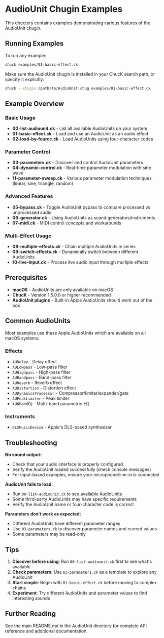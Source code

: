 # AudioUnit Chugin Examples

This directory contains examples demonstrating various features of the AudioUnit chugin.

## Running Examples

To run any example:
```bash
chuck examples/01-basic-effect.ck
```

Make sure the AudioUnit chugin is installed in your ChucK search path, or specify it explicitly:
```bash
chuck --chugin:/path/to/AudioUnit.chug examples/01-basic-effect.ck
```

## Example Overview

### Basic Usage

- **00-list-audiounit.ck** - List all available AudioUnits on your system
- **01-basic-effect.ck** - Load and use an AudioUnit as an audio effect
- **02-load-by-fourcc.ck** - Load AudioUnits using four-character codes

### Parameter Control

- **03-parameters.ck** - Discover and control AudioUnit parameters
- **04-dynamic-control.ck** - Real-time parameter modulation with sine wave
- **11-parameter-sweep.ck** - Various parameter modulation techniques (linear, sine, triangle, random)

### Advanced Features

- **05-bypass.ck** - Toggle AudioUnit bypass to compare processed vs unprocessed audio
- **06-generator.ck** - Using AudioUnits as sound generators/instruments
- **07-midi.ck** - MIDI control concepts and workarounds

### Multi-Effect Usage

- **08-multiple-effects.ck** - Chain multiple AudioUnits in series
- **09-switch-effects.ck** - Dynamically switch between different AudioUnits
- **10-live-input.ck** - Process live audio input through multiple effects

## Prerequisites

- **macOS** - AudioUnits are only available on macOS
- **ChucK** - Version 1.5.0.0 or higher recommended
- **AudioUnit plugins** - Built-in Apple AudioUnits should work out of the box

## Common AudioUnits

Most examples use these Apple AudioUnits which are available on all macOS systems:

### Effects
- `AUDelay` - Delay effect
- `AULowpass` - Low-pass filter
- `AUHighpass` - High-pass filter
- `AUBandpass` - Band-pass filter
- `AUReverb` - Reverb effect
- `AUDistortion` - Distortion effect
- `AUDynamicsProcessor` - Compressor/limiter/expander/gate
- `AUPeakLimiter` - Peak limiter
- `AUNBandEQ` - Multi-band parametric EQ

### Instruments
- `DLSMusicDevice` - Apple's DLS-based synthesizer

## Troubleshooting

**No sound output:**
- Check that your audio interface is properly configured
- Verify the AudioUnit loaded successfully (check console messages)
- For input-based examples, ensure your microphone/line-in is connected

**AudioUnit fails to load:**
- Run `00-list-audiounit.ck` to see available AudioUnits
- Some third-party AudioUnits may have specific requirements
- Verify the AudioUnit name or four-character code is correct

**Parameters don't work as expected:**
- Different AudioUnits have different parameter ranges
- Use `03-parameters.ck` to discover parameter names and current values
- Some parameters may be read-only

## Tips

1. **Discover before using**: Run `00-list-audiounit.ck` first to see what's available
2. **Check parameters**: Use `03-parameters.ck` as a template to explore any AudioUnit
3. **Start simple**: Begin with `01-basic-effect.ck` before moving to complex chains
4. **Experiment**: Try different AudioUnits and parameter values to find interesting sounds

## Further Reading

See the main README.md in the AudioUnit directory for complete API reference and additional documentation.